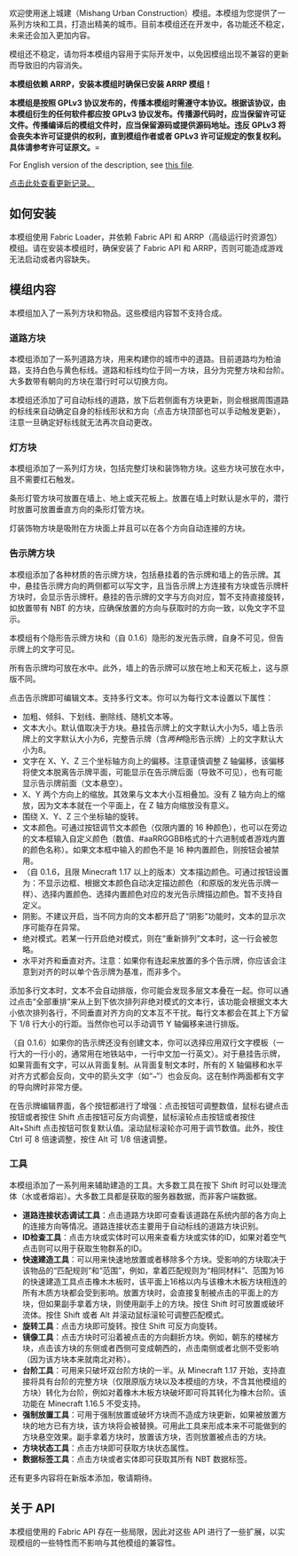 欢迎使用迷上城建（Mishang Urban Construction）模组。本模组为您提供了一系列方块和工具，打造出精美的城市。目前本模组还在开发中，各功能还不稳定，未来还会加入更加内容。

模组还不稳定，请勿将本模组内容用于实际开发中，以免因模组出现不兼容的更新而导致旧的内容消失。

**本模组依赖 ARRP，安装本模组时确保已安装 ARRP 模组！**

**本模组是按照 GPLv3 协议发布的，传播本模组时需遵守本协议。根据该协议，由本模组衍生的任何软件都应按 GPLv3 协议发布。传播源代码时，应当保留许可证文件。传播编译后的模组文件时，应当保留源码或提供源码地址。违反 GPLv3 将会丧失本许可证提供的权利，直到模组作者或者 GPLv3 许可证规定的恢复权利。具体请参考许可证原文。**=

For English version of the description, see [this file](README-en.md).

[点击此处查看更新记录。](UpdateLog.md)

## 如何安装

本模组使用 Fabric Loader，并依赖 Fabric API 和 ARRP（高级运行时资源包）模组。请在安装本模组时，确保安装了 Fabric API 和 ARRP，否则可能造成游戏无法启动或者内容缺失。

## 模组内容

本模组加入了一系列方块和物品。这些模组内容暂不支持合成。

### 道路方块

本模组添加了一系列道路方块，用来构建你的城市中的道路。目前道路均为柏油路，支持白色与黄色标线。道路和标线均位于同一方块，且分为完整方块和台阶。大多数带有朝向的方块在潜行时可以切换方向。

本模组还添加了可自动标线的道路，放下后若侧面有方块更新，则会根据周围道路的标线来自动确定自身的标线形状和方向（点击方块顶部也可以手动触发更新），注意一旦确定好标线就无法再次自动更改。

### 灯方块

本模组添加了一系列灯方块，包括完整灯块和装饰物方块。这些方块可放在水中，且不需要红石触发。

条形灯管方块可放置在墙上、地上或天花板上。放置在墙上时默认是水平的，潜行时放置可放置垂直方向的条形灯管方块。

灯装饰物方块是吸附在方块面上并且可以在各个方向自动连接的方块。

### 告示牌方块

本模组添加了各种材质的告示牌方块，包括悬挂着的告示牌和墙上的告示牌。其中，悬挂告示牌方向的两侧都可以写文字，且当告示牌上方连接有方块或告示牌杆方块时，会显示告示牌杆。悬挂的告示牌的文字与方向对应，暂不支持直接旋转，如放置带有 NBT 的方块，应确保放置的方向与获取时的方向一致，以免文字不显示。

本模组有个隐形告示牌方块和（自 0.1.6）隐形的发光告示牌，自身不可见，但告示牌上的文字可见。

所有告示牌均可放在水中。此外，墙上的告示牌可以放在地上和天花板上，这与原版不同。

点击告示牌即可编辑文本。支持多行文本。你可以为每行文本设置以下属性：

- 加粗、倾斜、下划线、删除线、随机文本等。
- 文本大小。默认值取决于方块。悬挂告示牌上的文字默认大小为5，墙上告示牌上的文字默认大小为6，完整告示牌（含*两种*隐形告示牌）上的文字默认大小为8。
- 文字在 X、Y、Z 三个坐标轴方向上的偏移。注意谨慎调整 Z 轴偏移，该偏移将使文本脱离告示牌平面，可能显示在告示牌后面（导致不可见），也有可能显示告示牌前面（文本悬空）。
- X、Y 两个方向上的缩放。其效果与文本大小互相叠加。没有 Z 轴方向上的缩放，因为文本本就在一个平面上，在 Z 轴方向缩放没有意义。
- 围绕 X、Y、Z 三个坐标轴的旋转。
- 文本颜色。可通过按钮调节文本颜色（仅限内置的 16 种颜色），也可以在旁边的文本框输入自定义颜色（数值、#aaRRGGBB格式的十六进制或者游戏内置的颜色名称）。如果文本框中输入的颜色不是 16 种内置颜色，则按钮会被禁用。
- （自 0.1.6，且限 Minecraft 1.17 以上的版本）文本描边颜色。可通过按钮设置为：不显示边框、根据文本颜色自动决定描边颜色（和原版的发光告示牌一样）、选择内置颜色、选择内置颜色对应的发光告示牌描边颜色。暂不支持自定义。
- 阴影。不建议开启，当不同方向的文本都开启了“阴影”功能时，文本的显示次序可能存在异常。
- 绝对模式。若某一行开启绝对模式，则在“重新排列”文本时，这一行会被忽略。
- 水平对齐和垂直对齐。注意：如果你有连起来放置的多个告示牌，你应该会注意到对齐的时以单个告示牌为基准，而非多个。

添加多行文本时，文本不会自动排版，你可能会发现多层文本叠在一起。你可以通过点击“全部重排”来从上到下依次排列非绝对模式的文本行，该功能会根据文本大小依次排列各行，不同垂直对齐方向的文本互不干扰。每行文本都会在其上下方留下 1/8 行大小的行距。当然你也可以手动调节 Y 轴偏移来进行排版。

（自 0.1.6）如果你的告示牌还没有创建文本，你可以选择应用双行文字模板（一行大的一行小的，通常用在地铁站中，一行中文加一行英文）。对于悬挂告示牌，如果背面有文字，可以从背面复制。从背面复制文本时，所有的 X 轴偏移和水平对齐方式都会反向，文中的箭头文字（如“`→`”）也会反向。这在制作两面都有文字的导向牌时非常方便。

在告示牌编辑界面，各个按钮都进行了增强：点击按钮可调整数值，鼠标右键点击按钮或者按住 Shift 点击按钮可反方向调整，鼠标滚轮点击按钮或者按住 Alt+Shift 点击按钮可恢复默认值。滚动鼠标滚轮亦可用于调节数值。此外，按住 Ctrl 可 8 倍速调整，按住 Alt 可 1/8 倍速调整。

### 工具

本模组添加了一系列用来辅助建造的工具。大多数工具在按下 Shift 时可以处理流体（水或者熔岩）。大多数工具都是获取的服务器数据，而非客户端数据。

- **道路连接状态调试工具**：点击道路方块即可查看该道路在系统内部的各方向上的连接方向等情况。道路连接状态主要用于自动标线的道路方块识别。
- **ID检查工具**：点击方块或实体时可以用来查看方块或实体的ID，如果对着空气点击则可以用于获取生物群系的ID。
- **快速建造工具**：可以用来快速地放置或者移除多个方块。受影响的方块取决于该物品的“匹配规则”和“范围”，例如，拿着匹配规则为“相同材料”、范围为16的快速建造工具点击橡木木板时，该平面上16格以内与该橡木木板方块相连的所有木质方块都会受到影响。放置方块时，会直接复制被点击的平面上的方块，但如果副手拿着方块，则使用副手上的方块。按住 Shift 时可放置或破坏流体。按住 Shift 或者 Alt 并滚动鼠标滚轮可调整匹配模式。
- **旋转工具**：点击方块即可旋转。按住 Shift 可反方向旋转。
- **镜像工具**：点击方块时可沿着被点击的方向翻折方块。例如，朝东的楼梯方块，点击该方块的东侧或者西侧可变成朝西的，点击南侧或者北侧不受影响（因为该方块本来就南北对称）。
- **台阶工具**：可用来只破坏双台阶方块的一半。从 Minecraft 1.17 开始，支持直接将具有台阶的完整方块（仅限原版方块以及本模组的方块，不含其他模组的方块）转化为台阶，例如对着橡木木板方块破坏即可将其转化为橡木台阶。该功能在 Minecraft 1.16.5 不受支持。
- **强制放置工具**：可用于强制放置或破坏方块而不造成方块更新，如果被放置方块的地方已有方块，该方块将会被替换。可用此工具来形成本来不可能做到的方块悬空效果。副手拿着方块时，放置该方块，否则放置被点击的方块。
- **方块状态工具**：点击方块即可获取方块状态属性。
- **数据标签工具**：点击方块或者实体即可获取其所有 NBT 数据标签。

还有更多内容将在新版本添加，敬请期待。

## 关于 API

本模组使用的 Fabric API 存在一些局限，因此对这些 API 进行了一些扩展，以实现模组的一些特性而不影响与其他模组的兼容性。